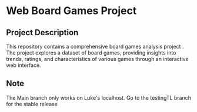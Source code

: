 # Web Board Games Project

## Project Description

This repository contains a comprehensive board games analysis project . The project explores a dataset of board games, providing insights into trends, ratings, and characteristics of various games through an interactive web interface.

## Note
The Main branch only works on Luke's localhost. Go to the testingTL branch for the stable release
